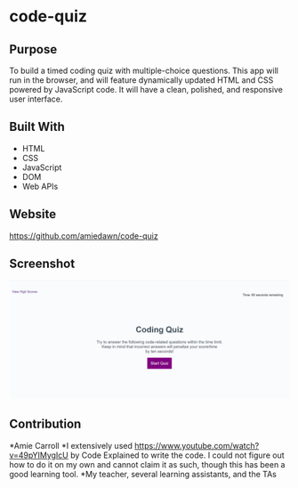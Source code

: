 # code-quiz

## Purpose
To build a timed coding quiz with multiple-choice questions. This app will run in the browser, and will feature dynamically updated HTML and CSS powered by JavaScript code. It will have a clean, polished, and responsive user interface.

## Built With
* HTML
* CSS
* JavaScript
* DOM
* Web APIs

## Website
https://github.com/amiedawn/code-quiz

## Screenshot
![Screenshot](/assets/images/startscreen.png)

## Contribution
*Amie Carroll
*I extensively used https://www.youtube.com/watch?v=49pYIMygIcU by Code Explained to write the code. I could not figure out how to do it on my own and cannot claim it as such, though this has been a good learning tool.
*My teacher, several learning assistants, and the TAs
